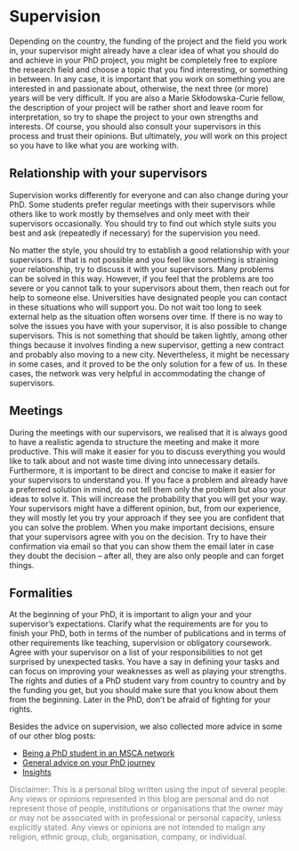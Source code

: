 # Supervision

Depending on the country, the funding of the project and the field you work in, your supervisor might already have a clear idea of what you should do and achieve in your PhD project, you might be completely free to explore the research field and choose a topic that you find interesting, or something in between. In any case, it is important that you work on something you are interested in and passionate about, otherwise, the next three (or more) years will be very difficult. If you are also a Marie Skłodowska-Curie fellow, the description of your project will be rather short and leave room for interpretation, so try to shape the project to your own strengths and interests. Of course, you should also consult your supervisors in this process and trust their opinions. But ultimately, *you* will work on this project so you have to like what you are working with. 

## Relationship with your supervisors

Supervision works differently for everyone and can also change during your PhD. Some students prefer regular meetings with their supervisors while others like to work mostly by themselves and only meet with their supervisors occasionally. You should try to find out which style suits you best and ask (repeatedly if necessary) for the supervision you need. 

No matter the style, you should try to establish a good relationship with your supervisors. If that is not possible and you feel like something is straining your relationship, try to discuss it with your supervisors. Many problems can be solved in this way. However, if you feel that the problems are too severe or you cannot talk to your supervisors about them, then reach out for help to someone else. Universities have designated people you can contact in these situations who will support you. Do not wait too long to seek external help as the situation often worsens over time. If there is no way to solve the issues you have with your supervisor, it is also possible to change supervisors. This is not something that should be taken lightly, among other things because it involves finding a new supervisor, getting a new contract and probably also moving to a new city. Nevertheless, it might be necessary in some cases, and it proved to be the only solution for a few of us. In these cases, the network was very helpful in accommodating the change of supervisors.

## Meetings

During the meetings with our supervisors, we realised that it is always good to have a realistic agenda to structure the meeting and make it more productive. This will make it easier for you to discuss everything you would like to talk about and not waste time diving into unnecessary details. Furthermore, it is important to be direct and concise to make it easier for your supervisors to understand you. If you face a problem and already have a preferred solution in mind, do not tell them only the problem but also your ideas to solve it. This will increase the probability that you will get your way. Your supervisors might have a different opinion, but, from our experience, they will mostly let you try your approach if they see you are confident that you can solve the problem. When you make important decisions, ensure that your supervisors agree with you on the decision. Try to have their confirmation via email so that you can show them the email later in case they doubt the decision – after all, they are also only people and can forget things.

## Formalities

At the beginning of your PhD, it is important to align your and your supervisor’s expectations. Clarify what the requirements are for you to finish your PhD, both in terms of the number of publications and in terms of other requirements like teaching, supervision or obligatory coursework. Agree with your supervisor on a list of your responsibilities to not get surprised by unexpected tasks. You have a say in defining your tasks and can focus on improving your weaknesses as well as playing your strengths. The rights and duties of a PhD student vary from country to country and by the funding you get, but you should make sure that you know about them from the beginning. Later in the PhD, don’t be afraid of fighting for your rights.

Besides the advice on supervision, we also collected more advice in some of our other blog posts:

- [Being a PhD student in an MSCA network](ESR14_15_01.md)
- [General advice on your PhD journey](ESR14_15_02_personal.md)
- [Insights](ESR14_15_04_insights.md)

<span style="color:grey"> Disclaimer: This is a personal blog written using the input of several people. Any views or opinions represented in this blog are personal and do not represent those of people, institutions or organisations that the owner may or may not be associated with in professional or personal capacity, unless explicitly stated. Any views or opinions are not intended to malign any religion, ethnic group, club, organisation, company, or individual. </span>